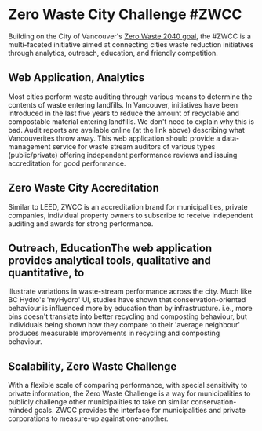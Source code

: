 # Zero Waste City Challenge #ZWCC

Building on the City of Vancouver's [Zero Waste 2040 goal](http://vancouver.ca/green-vancouver/zero-waste.aspx), 
the #ZWCC is a multi-faceted initiative aimed at connecting cities waste reduction initiatives through analytics, 
outreach, education, and friendly competition. 

## Web Application, Analytics

Most cities perform waste auditing through various means to determine the contents of waste entering landfills.
In Vancouver, initiatives have been introduced in the last five years to reduce the amount of recyclable and 
compostable material entering landfills. We don't need to explain why this is bad. Audit reports are available 
online (at the link above) describing what Vancouverites throw away. This web application should provide a 
data-management service for waste stream auditors of various types (public/private) offering independent 
performance reviews and issuing accreditation for good performance.

## Zero Waste City Accreditation

Similar to LEED, ZWCC is an accreditation brand for municipalities, private companies, individual property 
owners to subscribe to receive independent auditing and awards for strong performance.

## Outreach, EducationThe web application provides analytical tools, qualitative and quantitative, to 
illustrate variations in waste-stream performance across the city. Much like BC Hydro's 'myHydro' UI, 
studies have shown that conservation-oriented behaviour is influenced more by education than by infrastructure. 
i.e., more bins doesn't translate into better recycling and composting behaviour, but individuals being 
shown how they compare to their 'average neighbour' produces measurable improvements in recycling and 
composting behaviour. 

## Scalability, Zero Waste Challenge

With a flexible scale of comparing performance, with special sensitivity to private information, the 
Zero Waste Challenge is a way for municipalities to publicly challenge other municipalities to take on 
similar conservation-minded goals. ZWCC provides the interface for municipalities and private corporations 
to measure-up against one-another.

